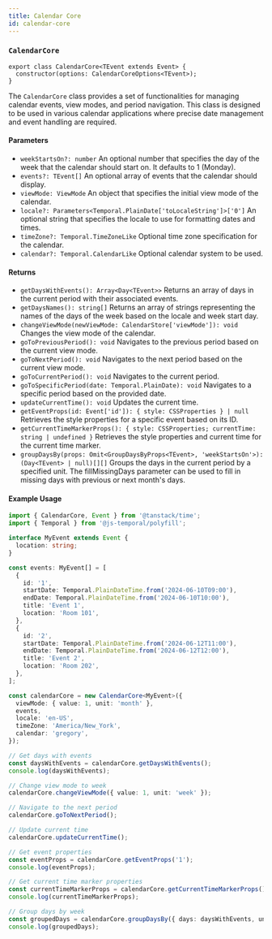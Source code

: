 ```yaml
---
title: Calendar Core
id: calendar-core
---
```


### `CalendarCore`

```tsx
export class CalendarCore<TEvent extends Event> {
  constructor(options: CalendarCoreOptions<TEvent>);
}
```

The `CalendarCore` class provides a set of functionalities for managing calendar events, view modes, and period navigation. This class is designed to be used in various calendar applications where precise date management and event handling are required.


#### Parameters

- `weekStartsOn?: number`
An optional number that specifies the day of the week that the calendar should start on. It defaults to 1 (Monday).
- `events?: TEvent[]`
An optional array of events that the calendar should display.
- `viewMode: ViewMode`
An object that specifies the initial view mode of the calendar.
- `locale?: Parameters<Temporal.PlainDate['toLocaleString']>['0']`
An optional string that specifies the locale to use for formatting dates and times.
- `timeZone?: Temporal.TimeZoneLike`
Optional time zone specification for the calendar.
- `calendar?: Temporal.CalendarLike`
Optional calendar system to be used.


#### Returns

- `getDaysWithEvents(): Array<Day<TEvent>>`
Returns an array of days in the current period with their associated events.
- `getDaysNames(): string[]`
Returns an array of strings representing the names of the days of the week based on the locale and week start day.
- `changeViewMode(newViewMode: CalendarStore['viewMode']): void`
Changes the view mode of the calendar.
- `goToPreviousPeriod(): void`
Navigates to the previous period based on the current view mode.
- `goToNextPeriod(): void`
Navigates to the next period based on the current view mode.
- `goToCurrentPeriod(): void`
Navigates to the current period.
- `goToSpecificPeriod(date: Temporal.PlainDate): void`
Navigates to a specific period based on the provided date.
- `updateCurrentTime(): void`
Updates the current time.
- `getEventProps(id: Event['id']): { style: CSSProperties } | null`
Retrieves the style properties for a specific event based on its ID.
- `getCurrentTimeMarkerProps(): { style: CSSProperties; currentTime: string | undefined }`
Retrieves the style properties and current time for the current time marker.
- `groupDaysBy(props: Omit<GroupDaysByProps<TEvent>, 'weekStartsOn'>): (Day<TEvent> | null)[][]`
Groups the days in the current period by a specified unit. The fillMissingDays parameter can be used to fill in missing days with previous or next month's days.


#### Example Usage

```ts
import { CalendarCore, Event } from '@tanstack/time';
import { Temporal } from '@js-temporal/polyfill';

interface MyEvent extends Event {
  location: string;
}

const events: MyEvent[] = [
  {
    id: '1',
    startDate: Temporal.PlainDateTime.from('2024-06-10T09:00'),
    endDate: Temporal.PlainDateTime.from('2024-06-10T10:00'),
    title: 'Event 1',
    location: 'Room 101',
  },
  {
    id: '2',
    startDate: Temporal.PlainDateTime.from('2024-06-12T11:00'),
    endDate: Temporal.PlainDateTime.from('2024-06-12T12:00'),
    title: 'Event 2',
    location: 'Room 202',
  },
];

const calendarCore = new CalendarCore<MyEvent>({
  viewMode: { value: 1, unit: 'month' },
  events,
  locale: 'en-US',
  timeZone: 'America/New_York',
  calendar: 'gregory',
});

// Get days with events
const daysWithEvents = calendarCore.getDaysWithEvents();
console.log(daysWithEvents);

// Change view mode to week
calendarCore.changeViewMode({ value: 1, unit: 'week' });

// Navigate to the next period
calendarCore.goToNextPeriod();

// Update current time
calendarCore.updateCurrentTime();

// Get event properties
const eventProps = calendarCore.getEventProps('1');
console.log(eventProps);

// Get current time marker properties
const currentTimeMarkerProps = calendarCore.getCurrentTimeMarkerProps();
console.log(currentTimeMarkerProps);

// Group days by week
const groupedDays = calendarCore.groupDaysBy({ days: daysWithEvents, unit: 'week' });
console.log(groupedDays);
```
